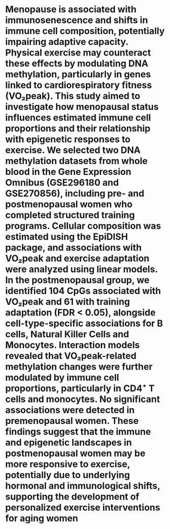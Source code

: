 # Menopause is associated with immunosenescence and shifts in immune cell composition, potentially impairing adaptive capacity. Physical exercise may counteract these effects by modulating DNA methylation, particularly in genes linked to cardiorespiratory fitness (VO₂peak). This study aimed to investigate how menopausal status influences estimated immune cell proportions and their relationship with epigenetic responses to exercise. We selected two DNA methylation datasets from whole blood in the Gene Expression Omnibus (GSE296180 and GSE270856), including pre- and postmenopausal women who completed structured training programs. Cellular composition was estimated using the EpiDISH package, and associations with VO₂peak and exercise adaptation were analyzed using linear models. In the postmenopausal group, we identified 104 CpGs associated with VO₂peak and 61 with training adaptation (FDR < 0.05), alongside cell-type-specific associations for B cells, Natural Killer Cells and Monocytes. Interaction models revealed that VO₂peak-related methylation changes were further modulated by immune cell proportions, particularly in CD4⁺ T cells and monocytes. No significant associations were detected in premenopausal women. These findings suggest that the immune and epigenetic landscapes in postmenopausal women may be more responsive to exercise, potentially due to underlying hormonal and immunological shifts, supporting the development of personalized exercise interventions for aging women
